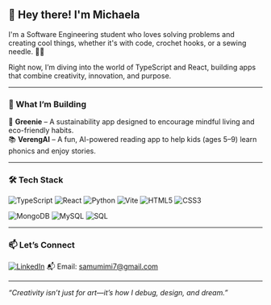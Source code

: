 ## 👋 Hey there! I'm Michaela

I'm a Software Engineering student who loves solving problems and creating cool things, whether it's with code, crochet hooks, or a sewing needle. 🎨🧵

Right now, I’m diving into the world of TypeScript and React, building apps that combine creativity, innovation, and purpose.

---

### 🚀 What I’m Building

🌱 **Greenie** – A sustainability app designed to encourage mindful living and eco-friendly habits.  
📚 **VerengAI** – A fun, AI-powered reading app to help kids (ages 5–9) learn phonics and enjoy stories.

---

### 🛠️ Tech Stack

![TypeScript](https://img.shields.io/badge/-TypeScript-3178C6?style=flat&logo=typescript&logoColor=white)
![React](https://img.shields.io/badge/-React-61DAFB?style=flat&logo=react&logoColor=black)
![Python](https://img.shields.io/badge/-Python-3776AB?style=flat&logo=python&logoColor=white)
![Vite](https://img.shields.io/badge/-Vite-646CFF?style=flat&logo=vite&logoColor=white)
![HTML5](https://img.shields.io/badge/-HTML5-E34F26?style=flat&logo=html5&logoColor=white)
![CSS3](https://img.shields.io/badge/-CSS3-1572B6?style=flat&logo=css3&logoColor=white)

![MongoDB](https://img.shields.io/badge/-MongoDB-47A248?style=flat&logo=mongodb&logoColor=white)
![MySQL](https://img.shields.io/badge/-MySQL-4479A1?style=flat&logo=mysql&logoColor=white)
![SQL](https://img.shields.io/badge/-SQL-003B57?style=flat&logo=postgresql&logoColor=white)


---

### 📫 Let’s Connect

[![LinkedIn](https://img.shields.io/badge/-LinkedIn-blue?logo=linkedin&style=flat)]([https://linkedin.com/in/michaelasamu](https://www.linkedin.com/in/michaela-samu-060265240/))  
📬 Email: samumimi7@gmail.com

---

_“Creativity isn’t just for art—it’s how I debug, design, and dream.”_
